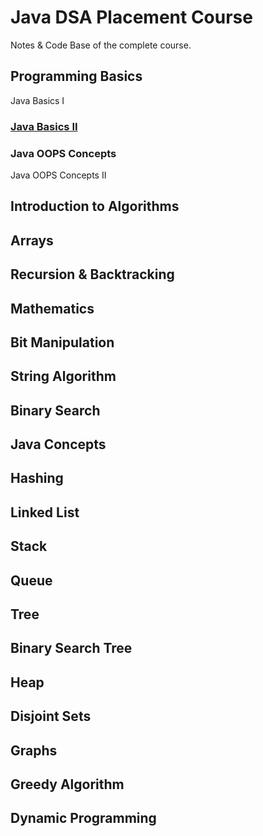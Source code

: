 # Java DSA Placement Course
Notes & Code Base of the complete course.


## Programming Basics
Java Basics I
### [Java Basics II](https://github.com/PrabhatKr0607/JavaDSAPlacementCourse/tree/main/1.%20Programming%20Basics/Java%20Basics%20II)
### Java OOPS Concepts
Java OOPS Concepts II
## Introduction to Algorithms
## Arrays
## Recursion & Backtracking
## Mathematics
## Bit Manipulation
## String Algorithm
## Binary Search
## Java Concepts
## Hashing
## Linked List
## Stack
## Queue
## Tree
## Binary Search Tree
## Heap
## Disjoint Sets
## Graphs
## Greedy Algorithm
## Dynamic Programming

